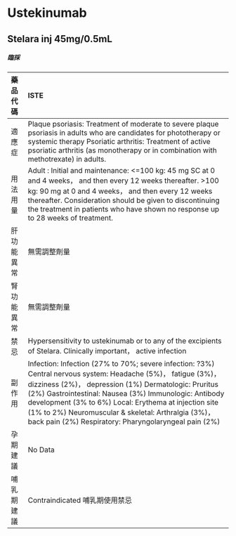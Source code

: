 # Ustekinumab

## Stelara inj 45mg/0.5mL

##### 臨採

| 藥品代碼   | ISTE                                                                                                                                                                                                                                                                                                                                                                                                     |
|:-----------|:---------------------------------------------------------------------------------------------------------------------------------------------------------------------------------------------------------------------------------------------------------------------------------------------------------------------------------------------------------------------------------------------------------|
| 適應症     | Plaque psoriasis: Treatment of moderate to severe plaque psoriasis in adults who are candidates for phototherapy or systemic therapy Psoriatic arthritis: Treatment of active psoriatic arthritis (as monotherapy or in combination with methotrexate) in adults.                                                                                                                                        |
| 用法用量   | Adult : Initial and maintenance: <=100 kg: 45 mg SC at 0 and 4 weeks， and then every 12 weeks thereafter. >100 kg: 90 mg at 0 and 4 weeks， and then every 12 weeks thereafter. Consideration should be given to discontinuing the treatment in patients who have shown no response up to 28 weeks of treatment.                                                                                        |
| 肝功能異常 | 無需調整劑量                                                                                                                                                                                                                                                                                                                                                                                             |
| 腎功能異常 | 無需調整劑量                                                                                                                                                                                                                                                                                                                                                                                             |
| 禁忌       | Hypersensitivity to ustekinumab or to any of the excipients of Stelara. Clinically important， active infection                                                                                                                                                                                                                                                                                          |
| 副作用     | Infection: Infection (27% to 70%; severe infection: ?3%) Central nervous system: Headache (5%)， fatigue (3%)， dizziness (2%)， depression (1%) Dermatologic: Pruritus (2%) Gastrointestinal: Nausea (3%) Immunologic: Antibody development (3% to 6%) Local: Erythema at injection site (1% to 2%) Neuromuscular & skeletal: Arthralgia (3%)， back pain (2%) Respiratory: Pharyngolaryngeal pain (2%) |
| 孕期建議   | No Data                                                                                                                                                                                                                                                                                                                                                                                                  |
| 哺乳期建議 | Contraindicated 哺乳期使用禁忌                                                                                                                                                                                                                                                                                                                                                                           |

